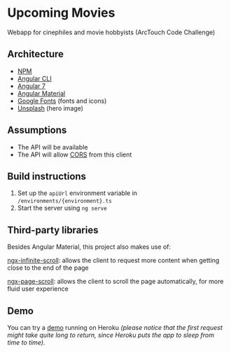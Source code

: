 # Upcoming Movies

Webapp for cinephiles and movie hobbyists (ArcTouch Code Challenge)


## Architecture

* [NPM](https://www.npmjs.com/get-npm)
* [Angular CLI](https://cli.angular.io/)
* [Angular 7](https://angular.io/)
* [Angular Material](https://material.angular.io/)
* [Google Fonts](https://fonts.google.com/) (fonts and icons)
* [Unsplash](https://unsplash.com/photos/atsUqIm3wxo) (hero image)


## Assumptions

* The API will be available
* The API will allow [CORS][CORS] from this client


## Build instructions

1. Set up the `apiUrl` environment variable in `/environments/{environment}.ts`
1. Start the server using `ng serve`


## Third-party libraries

Besides Angular Material, this project also makes use of:

[ngx-infinite-scroll](https://www.npmjs.com/package/ngx-infinite-scroll):
allows the client to request more content when getting close to the end of the page

[ngx-page-scroll](https://www.npmjs.com/package/ngx-page-scroll):
allows the client to scroll the page automatically, for more fluid user experience


## Demo

You can try a [demo](https://upcoming-movies-client.herokuapp.com/) running on Heroku *(please notice that the first request might take quite long to return, since Heroku puts the app to sleep from time to time)*.


[CORS]: https://pt.wikipedia.org/wiki/Cross-origin_resource_sharing
